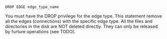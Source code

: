 ```
DROP EDGE edge_type_name
```
You must have the DROP privilege for the edge type.
This statement remove all the edges (connections) with the specific edge type. 
All the files and directories in the disk are NOT deleted directly. They can only be released by furture operations (see TODO).
